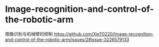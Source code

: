 # Image-recognition-and-control-of-the-robotic-arm
图像识别与机械臂的控制
https://github.com/XieT0220/Image-recognition-and-control-of-the-robotic-arm/issues/2#issue-3226579133
